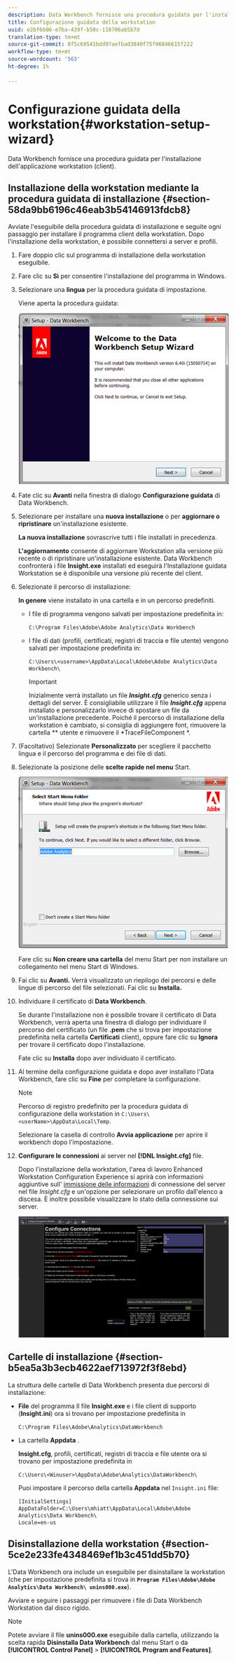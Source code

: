 ```yaml
---
description: Data Workbench fornisce una procedura guidata per l'installazione dell'applicazione workstation (client).
title: Configurazione guidata della workstation
uuid: e2bf6606-e7ba-439f-b50c-118706ab5b7d
translation-type: tm+mt
source-git-commit: 8f5c69541bdd97aefbad3840f75f06846615f222
workflow-type: tm+mt
source-wordcount: '563'
ht-degree: 1%

---
```



# Configurazione guidata della workstation{#workstation-setup-wizard}

Data Workbench fornisce una procedura guidata per l&#39;installazione dell&#39;applicazione workstation (client).

## Installazione della workstation mediante la procedura guidata di installazione {#section-58da9bb6196c46eab3b54146913fdcb8}

Avviate l&#39;eseguibile della procedura guidata di installazione e seguite ogni passaggio per installare il programma client della workstation. Dopo l&#39;installazione della workstation, è possibile connettersi a server e profili.

1. Fare doppio clic sul programma di installazione della workstation eseguibile.
1. Fare clic su **Sì** per consentire l&#39;installazione del programma in Windows.
1. Selezionare una **lingua** per la procedura guidata di impostazione.

   Viene aperta la procedura guidata:

   ![](assets/6_4_workstation_wizard.png)

1. Fate clic su **Avanti** nella finestra di dialogo **Configurazione guidata** di Data Workbench.

1. Selezionare per installare una **nuova installazione** o per **aggiornare o ripristinare** un&#39;installazione esistente.

   **La nuova installazione** sovrascrive tutti i file installati in precedenza.

   **L&#39;aggiornamento** consente di aggiornare Workstation alla versione più recente o di ripristinare un&#39;installazione esistente. Data Workbench confronterà i file **Insight.exe** installati ed eseguirà l&#39;Installazione guidata Workstation se è disponibile una versione più recente del client.

1. Selezionate il percorso di installazione:

   **In genere** viene installato in una cartella e in un percorso predefiniti.

   * I file di programma vengono salvati per impostazione predefinita in:

      ```
      C:\Program Files\Adobe\Adobe Analytics\Data Workbench
      ```

   * I file di dati (profili, certificati, registri di traccia e file utente) vengono salvati per impostazione predefinita in:

      ```
      C:\Users\<username>\AppData\Local\Adobe\Adobe Analytics\Data Workbench\
      ```

      >[!IMPORTANT]
      >
      >Inizialmente verrà installato un file ***Insight.cfg*** generico senza i dettagli del server. È consigliabile utilizzare il file ***Insight.cfg*** appena installato e personalizzarlo invece di spostare un file da un&#39;installazione precedente. Poiché il percorso di installazione della workstation è cambiato, si consiglia di aggiungere font, rimuovere la cartella ** utente e rimuovere il *TraceFileComponent *.

1. (Facoltativo) Selezionate **Personalizzato** per scegliere il pacchetto lingua e il percorso del programma e dei file di dati.
1. Selezionate la posizione delle **scelte rapide nel menu** Start.

   ![](assets/6_4_workstation_wizard_folder.png)

   Fare clic su **Non creare una cartella** del menu Start per non installare un collegamento nel menu Start di Windows.

1. Fai clic su **Avanti.** Verrà visualizzato un riepilogo dei percorsi e delle lingue di percorso del file selezionati. Fai clic su **Installa.**

1. Individuare il certificato di **Data Workbench**.

   Se durante l&#39;installazione non è possibile trovare il certificato di Data Workbench, verrà aperta una finestra di dialogo per individuare il percorso del certificato (un file **.pem** che si trova per impostazione predefinita nella cartella **Certificati** client), oppure fare clic su **Ignora** per trovare il certificato dopo l&#39;installazione.

   Fate clic su **Installa** dopo aver individuato il certificato.

1. Al termine della configurazione guidata e dopo aver installato l&#39;Data Workbench, fare clic su **Fine** per completare la configurazione.

   >[!NOTE]
   >
   >Percorso di registro predefinito per la procedura guidata di configurazione della workstation in `C:\Users\<userName>\AppData\Local\Temp`.

   Selezionare la casella di controllo **Avvia applicazione** per aprire il workbench dopo l&#39;impostazione.

1. **Configurare le connessioni** ai server nel **[!DNL Insight.cfg]** file.

   Dopo l&#39;installazione della workstation, l&#39;area di lavoro Enhanced Workstation Configuration Experience si aprirà con informazioni aggiuntive sull&#39; [immissione delle informazioni](/help/home/c-get-started/c-insght-config-param.md) di connessione del server nel file *Insight.cfg* e un&#39;opzione per selezionare un profilo dall&#39;elenco a discesa. È inoltre possibile visualizzare lo stato della connessione sui server.

   ![](assets/6_4_workstation_install_conf_conn.png)

## Cartelle di installazione {#section-b5ea5a3b3ecb4622aef713972f3f8ebd}

La struttura delle cartelle di Data Workbench presenta due percorsi di installazione:

* **File** del programma Il file **Insight.exe** e i file client di supporto (**Insight.ini**) ora si trovano per impostazione predefinita in

   ```
   C:\Program Files\Adobe\Analytics\DataWorkbench
   ```

* La cartella **Appdata** .

   **Insight.cfg**, profili, certificati, registri di traccia e file utente ora si trovano per impostazione predefinita in

   ```
   C:\Users\<Winuser>\AppData\Adobe\Analytics\DataWorkbench\ 
   ```

   Puoi impostare il percorso della cartella **Appdata** nel `Insight.ini` file:

   ```
   [InitialSettings] 
   AppDataFolder=C:\Users\mhiatt\AppData\Local\Adobe\Adobe Analytics\Data Workbench\ 
   Locale=en-us
   ```

## Disinstallazione della workstation {#section-5ce2e233fe4348469ef1b3c451dd5b70}

L&#39;Data Workbench ora include un eseguibile per disinstallare la workstation (che per impostazione predefinita si trova in **`Program Files\Adobe\Adobe Analytics\Data Workbench\ unins000.exe`**).

Avviare e seguire i passaggi per rimuovere i file di Data Workbench Workstation dal disco rigido.

>[!NOTE]
>
>Potete avviare il file **unins000.exe** eseguibile dalla cartella, utilizzando la scelta rapida **Disinstalla Data Workbench** dal menu Start o da **[!UICONTROL Control Panel]** > **[!UICONTROL Program and Features]**.
